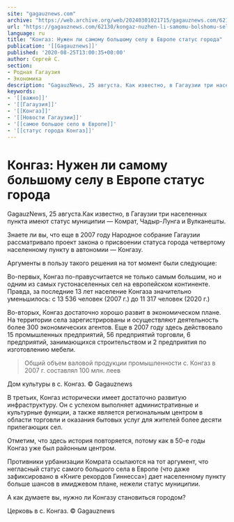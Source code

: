 ```yaml
---
site: "gagauznews.com"
archive: "https://web.archive.org/web/20240301021715/gagauznews.com/62130/kongaz-nuzhen-li-samomu-bolshomu-selu-v-evrope-status-goroda.html"
url: "https://gagauznews.com/62130/kongaz-nuzhen-li-samomu-bolshomu-selu-v-evrope-status-goroda.html"
language: ru
title: "Конгаз: Нужен ли самому большому селу в Европе статус города"
publication: '[[Gagauznews]]'
published: '2020-08-25T13:00:35+00:00'
author: Сергей С.
section:
- Родная Гагаузия
- Экономика
description: "GagauzNews, 25 августа. Как известно, в Гагаузии три населенных пункта имеют статус муниципии — Комрат, Чадыр-Лунга и Вулканешты. Знаете ли вы, что еще в 2007 году Народное собрание Гагаузии рассматривало проект закона о присвоении статуса города четвертому населенному пункту в автономии — Конгазу. Аргументы в пользу такого решения на тот момент были следующие: Во-первых, Конгаз по-праву считается не только самым большим, но и одним из самых густонаселенных сел на европейском континенте. Правда, за последние 13 лет население Конгаза значительно уменьшилось: с 13 536 человек (2007 г.) до 11 317 человек (2020 г.) Во-вторых, Конгаз достаточно хорошо развит в экономическом плане. […]"
keywords:
- '[[важно]]'
- '[[Гагаузия]]'
- '[[Конгаз]]'
- '[[Новости Гагаузии]]'
- '[[самое большое село в Европе]]'
- '[[статус города Конгаз]]'
---
```


# Конгаз: Нужен ли самому большому селу в Европе статус города

GagauzNews, 25 августа.Как известно, в Гагаузии три населенных пункта имеют статус муниципии — Комрат, Чадыр-Лунга и Вулканешты.

Знаете ли вы, что еще в 2007 году Народное собрание Гагаузии рассматривало проект закона о присвоении статуса города четвертому населенному пункту в автономии — Конгазу.

Аргументы в пользу такого решения на тот момент были следующие:

Во-первых, Конгаз по-правусчитается не только самым большим, но и одним из самых густонаселенных сел на европейском континенте. Правда, за последние 13 лет население Конгаза значительно уменьшилось: с 13 536 человек (2007 г.) до 11 317 человек (2020 г.)

Во-вторых, Конгаз достаточно хорошо развит в экономическом плане. На территории села зарегистрированы и осуществляют деятельность более 300 экономических агентов. Еще в 2007 году здесь действовало 15 промышленных предприятий, 56 предприятий торговли, 6 предприятий, занимающихся строительством и 2 предприятия по изготовлению мебели.

> Общий объем валовой продукции промышленности с. Конгаз в 2007 г. составлял 100 млн. леев

Дом культуры в с. Конгаз. © Gagauznews

В третьих, Конгаз исторически имеет достаточно развитую инфраструктуру. Он с успехом выполняет административные и культурные функции, а также является региональным центром в области торговли и оказания бытовых услуг для жителей более десяти прилегающих сел.

Отметим, что здесь история повторяется, потому как в 50-е годы Конгаз уже был районным центром.

Противники урбанизации Комрата ссылаются на тот аргумент, что негласный статус самого большого села в Европе (что даже зафиксировано в «Книге рекордов Гиннесса») дает населенному пункту больше шансов в имиджевом плане, нежели статус муниципии.

А как думаете вы, нужно ли Конгазу становиться городом?

Церковь в с. Конгаз. © Gagauznews